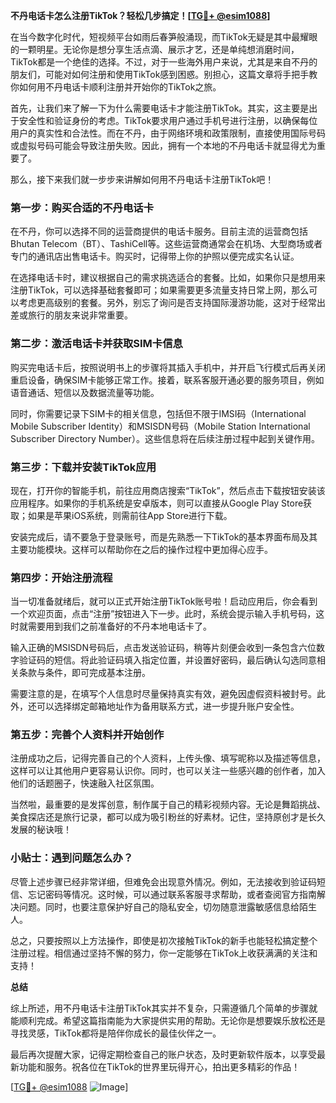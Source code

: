**不丹电话卡怎么注册TikTok？轻松几步搞定！[[TG💪+ @esim1088](https://t.me/s/esim1088)]**

在当今数字化时代，短视频平台如雨后春笋般涌现，而TikTok无疑是其中最耀眼的一颗明星。无论你是想分享生活点滴、展示才艺，还是单纯想消磨时间，TikTok都是一个绝佳的选择。不过，对于一些海外用户来说，尤其是来自不丹的朋友们，可能对如何注册和使用TikTok感到困惑。别担心，这篇文章将手把手教你如何用不丹电话卡顺利注册并开始你的TikTok之旅。

首先，让我们来了解一下为什么需要电话卡才能注册TikTok。其实，这主要是出于安全性和验证身份的考虑。TikTok要求用户通过手机号进行注册，以确保每位用户的真实性和合法性。而在不丹，由于网络环境和政策限制，直接使用国际号码或虚拟号码可能会导致注册失败。因此，拥有一个本地的不丹电话卡就显得尤为重要了。

那么，接下来我们就一步步来讲解如何用不丹电话卡注册TikTok吧！

### 第一步：购买合适的不丹电话卡

在不丹，你可以选择不同的运营商提供的电话卡服务。目前主流的运营商包括Bhutan Telecom（BT）、TashiCell等。这些运营商通常会在机场、大型商场或者专门的通讯店出售电话卡。购买时，记得带上你的护照以便完成实名认证。

在选择电话卡时，建议根据自己的需求挑选适合的套餐。比如，如果你只是想用来注册TikTok，可以选择基础套餐即可；如果需要更多流量支持日常上网，那么可以考虑更高级别的套餐。另外，别忘了询问是否支持国际漫游功能，这对于经常出差或旅行的朋友来说非常重要。

### 第二步：激活电话卡并获取SIM卡信息

购买完电话卡后，按照说明书上的步骤将其插入手机中，并开启飞行模式后再关闭重启设备，确保SIM卡能够正常工作。接着，联系客服开通必要的服务项目，例如语音通话、短信以及数据流量等功能。

同时，你需要记录下SIM卡的相关信息，包括但不限于IMSI码（International Mobile Subscriber Identity）和MSISDN号码（Mobile Station International Subscriber Directory Number）。这些信息将在后续注册过程中起到关键作用。

### 第三步：下载并安装TikTok应用

现在，打开你的智能手机，前往应用商店搜索“TikTok”，然后点击下载按钮安装该应用程序。如果你的手机系统是安卓版本，则可以直接从Google Play Store获取；如果是苹果iOS系统，则需前往App Store进行下载。

安装完成后，请不要急于登录账号，而是先熟悉一下TikTok的基本界面布局及其主要功能模块。这样可以帮助你在之后的操作过程中更加得心应手。

### 第四步：开始注册流程

当一切准备就绪后，就可以正式开始注册TikTok账号啦！启动应用后，你会看到一个欢迎页面，点击“注册”按钮进入下一步。此时，系统会提示输入手机号码，这时就需要用到我们之前准备好的不丹本地电话卡了。

输入正确的MSISDN号码后，点击发送验证码，稍等片刻便会收到一条包含六位数字验证码的短信。将此验证码填入指定位置，并设置好密码，最后确认勾选同意相关条款与条件，即可完成基本注册。

需要注意的是，在填写个人信息时尽量保持真实有效，避免因虚假资料被封号。此外，还可以选择绑定邮箱地址作为备用联系方式，进一步提升账户安全性。

### 第五步：完善个人资料并开始创作

注册成功之后，记得完善自己的个人资料，上传头像、填写昵称以及描述等信息，这样可以让其他用户更容易认识你。同时，也可以关注一些感兴趣的创作者，加入他们的话题圈子，快速融入社区氛围。

当然啦，最重要的是发挥创意，制作属于自己的精彩视频内容。无论是舞蹈挑战、美食探店还是旅行记录，都可以成为吸引粉丝的好素材。记住，坚持原创才是长久发展的秘诀哦！

### 小贴士：遇到问题怎么办？

尽管上述步骤已经非常详细，但难免会出现意外情况。例如，无法接收到验证码短信、忘记密码等情况。这时候，可以通过联系客服寻求帮助，或者查阅官方指南解决问题。同时，也要注意保护好自己的隐私安全，切勿随意泄露敏感信息给陌生人。

总之，只要按照以上方法操作，即使是初次接触TikTok的新手也能轻松搞定整个注册过程。相信通过坚持不懈的努力，你一定能够在TikTok上收获满满的关注和支持！

**总结**

综上所述，用不丹电话卡注册TikTok其实并不复杂，只需遵循几个简单的步骤就能顺利完成。希望这篇指南能为大家提供实用的帮助。无论你是想要娱乐放松还是寻找灵感，TikTok都将是陪伴你成长的最佳伙伴之一。

最后再次提醒大家，记得定期检查自己的账户状态，及时更新软件版本，以享受最新功能和服务。祝各位在TikTok的世界里玩得开心，拍出更多精彩的作品！

[[TG💪+ @esim1088](https://t.me/s/esim1088) ![Image](https://i.postimg.cc/4NQfJmqS/Snipaste-2025-05-13-00-14-12.png)]
